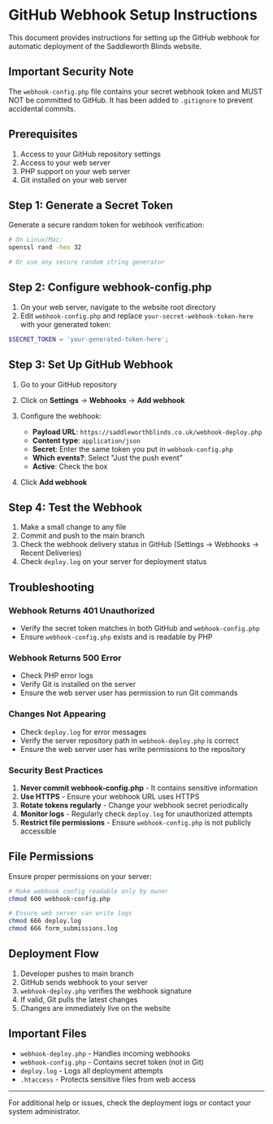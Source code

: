 # GitHub Webhook Setup Instructions

This document provides instructions for setting up the GitHub webhook for automatic deployment of the Saddleworth Blinds website.

## Important Security Note

The `webhook-config.php` file contains your secret webhook token and MUST NOT be committed to GitHub. It has been added to `.gitignore` to prevent accidental commits.

## Prerequisites

1. Access to your GitHub repository settings
2. Access to your web server
3. PHP support on your web server
4. Git installed on your web server

## Step 1: Generate a Secret Token

Generate a secure random token for webhook verification:

```bash
# On Linux/Mac:
openssl rand -hex 32

# Or use any secure random string generator
```

## Step 2: Configure webhook-config.php

1. On your web server, navigate to the website root directory
2. Edit `webhook-config.php` and replace `your-secret-webhook-token-here` with your generated token:

```php
$SECRET_TOKEN = 'your-generated-token-here';
```

## Step 3: Set Up GitHub Webhook

1. Go to your GitHub repository
2. Click on **Settings** → **Webhooks** → **Add webhook**
3. Configure the webhook:
   - **Payload URL**: `https://saddleworthblinds.co.uk/webhook-deploy.php`
   - **Content type**: `application/json`
   - **Secret**: Enter the same token you put in `webhook-config.php`
   - **Which events?**: Select "Just the push event"
   - **Active**: Check the box

4. Click **Add webhook**

## Step 4: Test the Webhook

1. Make a small change to any file
2. Commit and push to the main branch
3. Check the webhook delivery status in GitHub (Settings → Webhooks → Recent Deliveries)
4. Check `deploy.log` on your server for deployment status

## Troubleshooting

### Webhook Returns 401 Unauthorized
- Verify the secret token matches in both GitHub and `webhook-config.php`
- Ensure `webhook-config.php` exists and is readable by PHP

### Webhook Returns 500 Error
- Check PHP error logs
- Verify Git is installed on the server
- Ensure the web server user has permission to run Git commands

### Changes Not Appearing
- Check `deploy.log` for error messages
- Verify the server repository path in `webhook-deploy.php` is correct
- Ensure the web server user has write permissions to the repository

### Security Best Practices

1. **Never commit webhook-config.php** - It contains sensitive information
2. **Use HTTPS** - Ensure your webhook URL uses HTTPS
3. **Rotate tokens regularly** - Change your webhook secret periodically
4. **Monitor logs** - Regularly check `deploy.log` for unauthorized attempts
5. **Restrict file permissions** - Ensure `webhook-config.php` is not publicly accessible

## File Permissions

Ensure proper permissions on your server:

```bash
# Make webhook config readable only by owner
chmod 600 webhook-config.php

# Ensure web server can write logs
chmod 666 deploy.log
chmod 666 form_submissions.log
```

## Deployment Flow

1. Developer pushes to main branch
2. GitHub sends webhook to your server
3. `webhook-deploy.php` verifies the webhook signature
4. If valid, Git pulls the latest changes
5. Changes are immediately live on the website

## Important Files

- `webhook-deploy.php` - Handles incoming webhooks
- `webhook-config.php` - Contains secret token (not in Git)
- `deploy.log` - Logs all deployment attempts
- `.htaccess` - Protects sensitive files from web access

---

For additional help or issues, check the deployment logs or contact your system administrator.